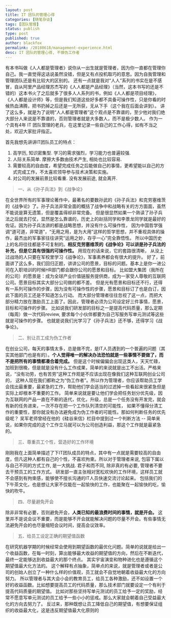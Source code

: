 ```yaml
---
layout: post
title: IT 团队的管理心得
categories: [随笔杂谈]
tags: [团队管理]
status: publish
type: post
published: true
author: blackfox
permalink: /20180618/management-experience.html
desc: IT 团队的管理心得, 不做伪工作者
---
```


有本书叫做《人人都是管理者》说你从一出生就是管理者，因为你一直都在管理你自己。我一直觉得这话说虽然没错，但是又有点投机取巧的意思。因为自我管理和管理团队还是有比较大的区别的。
还有一点就是我对“人人”系列的书实在是不感冒，自从阿里产品经理苏杰写的《人人都是产品经理》（当然，这本书写的还是不错的）这本书火了之后就多了很多人人系列的书，例如《人人都是项目经理》，
《人人都是设计师》等，但是我们知道这些好多都不具备可操作性，只是你看的时候热血沸腾，把书扔掉之后还是一无所获，无从下手（这个我在后面会讲到）。
讲了这么多，就是为了说明“人人都是管理者”这个观点是不靠谱的，至少他对我们绝大部分人来说是不靠谱的，否则管理者就是大多数人，而不是极少数人。
作为一个具有4年 IT 团队管理的老兵，在这里记录一些自己的工作心得，如有不当之处，欢迎大家批评指正。

首先我想先讲讲IT团队员工的特点：
1. 高学历, 知识密集型. 学习的需求强烈，学习能力也普遍较强.
2. 人际关系简单. 摩擦大多数由技术产生, 相处也比较容易.
3. 需要较高的自由度，希望完成任务之后能做自己的事情，更希望能以自己的方式完成工作，不太喜欢领导参与技术决策和实施。
4. 对公司的发展前景比较看重. 没有发展前途, 就会离开.

> 一、从《孙子兵法》到《战争论》

在全世界所有的军事理论著作中，最著名的要数孙武的《孙子兵法》和克劳塞维茨的《战争论》了。孙子兵法非常全面的概括了战争中和战略有关的方方面面，虽然不能说是算无遗策，但是覆盖得却非常完备。
但是很显然如果一个熟读了孙子兵法之后就去打仗，显然是怎么靠谱的，历史上的赵括同学和李景龙同学就是最好的佐证。因为孙子兵法讲的都是战略思想，并没有什么可操作性，
因为中国哲学强调“道可道，非常道”，“无用之用，是为大用”这样的哲学思想，并不重视具体的操作，最杰出的军事家往往讲究“运用之妙，存乎一心”完全靠悟性。
所以中国历史上的名将往往都是不可复制的。**相反克劳塞维茨的《战争论》可以讲是孙子兵法的补充，但是它具有很强的可操作性。** 用现在的话来说，它的套路很清晰，
从没上过战场的人只要在军校里学习《战争论》，军事素养都会有很大的提升。
好了，前面讲了这么多，我们回归正题，讲讲公司的愿景，目标的问题。基本上是你一进公司在入职培训的时候HR部门都会跟你公司的愿景和目标。
比如盟大集团（我所在的公司）的愿景是：成为全球产业价值链服务提供商，成为一家受人尊敬的互联网公司。愿景目标其实大部分公司做的都不差。
但是光有愿景和目标还不行，还得有一系列可操作的步骤，因为没有可操作性的步骤，愿景和目标订了也是白订，因此下面的员工还是不知道怎么行动。
而大部分管理者往往忽视了这一点，而把大部分精力放在激励员工上面了。因此，管理者必须为公司设定好三件事情，愿景，目标和可操作的步骤。
比如说我们研发部的目标之一是提高代码质量，那么定期（每周）做一次代码review, 要求每个小伙伴都要为自己写服务写单元测试等这些就是可操作的步骤。
也就是说我们光学习了《孙子兵法》还不够，还得学习《战争论》。

> 二、别让员工成为伪工作者

在创业公司，每天的事情太多，总是做不完，是IT人员遇到的一个普遍的问题（其实其他部门也是有的）。**个人觉得唯一的解决办法恐怕就是一些事情不要做了，而不是把所有的事情都凑合着完成。**
但是这个时候偏偏会出现这类人，天天忙碌，加班到很晚，但是就是没有什么工作成果，简单的来说就是出工不出活。严格来说，“没有功劳，也有苦劳”这种工作观是不应该出现在像我们这种互联网创业公司的，
这种人现在我们都称之为“伪工作者”。所以作为管理者，你应该帮助员工学会找出最重要，最紧急的工作，帮助他们学会适当的过滤掉一些看起来很紧急但是实际上却根本不重要的工作。
简单来说就是要让他们学会把任务划分优先级，因为互联网的产品一直在不断的迭代，优化，升级，总是一个任务没有开发完，就会有新的任务进来，一次不存在把一个工作队列清空的可能性，
如果不懂得分清工作的重要性，那你就没有办法避免成为伪工作者的可能性。那如何判断任务的优先级呢？
吴军老师曾经在他的《硅谷来信》栏目中提到过一个判断方法 -- 简单来说，如果你完成的这个工作立马就可以为公司创造利益，那这个工作就是最紧急的。

> 三、尊重员工个性，营造好的工作环境

刚刚我在上面简单描述了下IT团队成员的特点，其中有一点就是需要较高的自由度，但凡这种人都有自己的个性，不喜欢拘束。所以对于管理者来说, 包容下属以与自己不同的方式工作, 是一大挑战. 君子和而不同, 除非真的有必要, 管理者不要去干预员工的工作方式。
研发部一直主张相对宽松欢快的工作环境，这样员工就不会感到有拘束感，能够使不擅长沟通的IT人员快速交流讨论起来。
包括我们的下午茶文化，也是想让大家不仅能在一起愉快的工作，也能聚在一起愉快的吃，愉快的吹牛。

> 四、尽量避免开会

除非非常有必要，否则避免开会，**人类已知的最浪费时间的事情，就是开会。** 这里并不是说会议不重要，而是能够不开会就能解决问题的尽量不开会。有些事情无法避免开会的也尽量缩短会议时间，提高会议效率。

> 五、给员工设定正确的期望值函数

在研究机器学期的时候经常会使用到期望函数的最优化问题。简单的说就是给出一个收益函数，在每一时刻，算出能够最大收益的期望值的方向，然后在不断迭代，最终一定能够达到收益最大的那个终点。
其实宇宙演变和物种进化也是遵循这个期望值最大化方法的。
这个解释有点抽象，简单点的来说，就是管理者或者是公司的创始人创立了一种什么样的价值观，员工就会不自觉地朝着收益最大化的方向努力。
所以管理者与其大会小会的教育员工，给员工各种激励，还不如设置一个好的收益函数。比如想要提高员工的代码质量，那么技术部门就要设定一个有利于提高代码质量的期望值。
比如对那些坚持写单元测试的员工给予一定的奖励，经常不愿意写单元测试的员工给予一些小小的惩戒。那么大家就会朝着自己受益最大化的方向去努力了。
反过来，那种既想让员工降低自己的期望值，有想要保证组织的收益最大化，这是违反期望值最大化原则的
